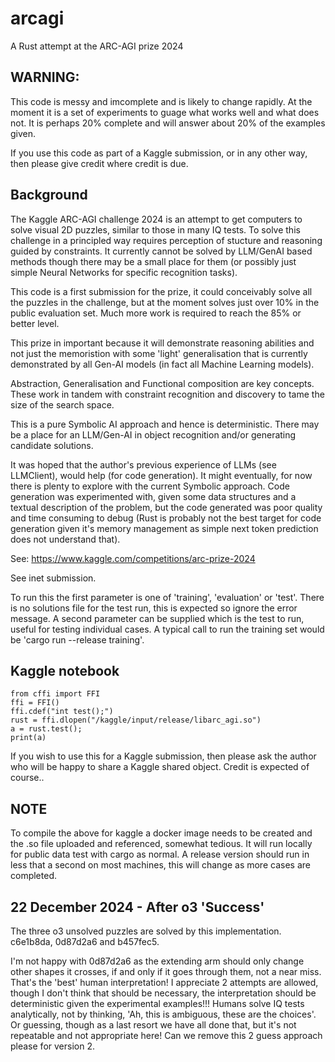 # arcagi
A Rust attempt at the ARC-AGI prize 2024

WARNING:
-----
This code is messy and imcomplete and is likely to change rapidly. At the
moment it is a set of experiments to guage what works well and what does not.
It is perhaps 20% complete and will answer about 20% of the examples given.

If you use this code as part of a Kaggle submission, or in any other way, then please give credit where credit is due.

Background
----------

The Kaggle ARC-AGI challenge 2024 is an attempt to get computers to solve
visual 2D puzzles, similar to those in many IQ tests. To solve this challenge
in a principled way requires perception of stucture and reasoning guided by 
constraints. It currently cannot be solved by LLM/GenAI based methods though
there may be a small place for them (or possibly just simple Neural Networks
for specific recognition tasks). 

This code is a first submission for the prize, it could conceivably solve all
the puzzles in the challenge, but at the moment solves just over 10% in the
public evaluation set. Much more work is required to reach the 85% or better
level. 

This prize in important because it will demonstrate reasoning abilities and
not just the memoristion with some 'light' generalisation that is currently
demonstrated by all Gen-AI models (in fact all Machine Learning models). 

Abstraction, Generalisation and Functional composition are key concepts.
These work in tandem with constraint recognition and discovery to tame the
size of the search space.

This is a pure Symbolic AI approach and hence is deterministic. There may be a
place for an LLM/Gen-AI in object recognition and/or generating candidate
solutions.

It was hoped that the author's previous experience of LLMs (see LLMClient),
would help (for code generation). It might eventually, for now there is
plenty to explore with the current Symbolic approach.
Code generation was experimented with, given some data
structures and a textual description of the problem, but the code
generated was poor quality and time consuming to debug (Rust is probably not
the best target for code generation given it's memory management as simple
next token prediction does not understand that).

See: https://www.kaggle.com/competitions/arc-prize-2024

See inet submission.

To run this the first parameter is one of 'training', 'evaluation' or 'test'. There is no solutions file for the test run, this is expected so ignore the error message. A second parameter can be supplied which is the test to run, useful
for testing individual cases. A typical call to run the training set would be
'cargo run --release training'. 

Kaggle notebook
---------------

```
from cffi import FFI
ffi = FFI()
ffi.cdef("int test();")
rust = ffi.dlopen("/kaggle/input/release/libarc_agi.so")
a = rust.test();
print(a)
```

If you wish to use this for a Kaggle submission, then please ask the author
who will be happy to share a Kaggle shared object. Credit is expected of course..

NOTE
----

To compile the above for kaggle a docker image needs to be created and the .so
file uploaded and referenced, somewhat tedious. It will run locally for public
data test with cargo as normal. A release version should run in less that a
second on most machines, this will change as more cases are completed.

22 December 2024 - After o3 'Success'
-------------------------------------

The three o3 unsolved puzzles are solved by this implementation. c6e1b8da, 0d87d2a6 and b457fec5.

I'm not happy with 0d87d2a6 as the extending arm should only change other shapes it crosses, if and only if it goes through them, not a near miss. That's the 'best' human interpretation! I appreciate 2 attempts are allowed, though I don't think that should be necessary, the interpretation should be deterministic given the experimental examples!!! Humans solve IQ tests analytically, not by thinking, 'Ah, this is ambiguous, these are the choices'. Or guessing, though as a last resort we have all done that, but it's not repeatable and not appropriate here!  Can we remove this 2 guess approach please for version 2.
